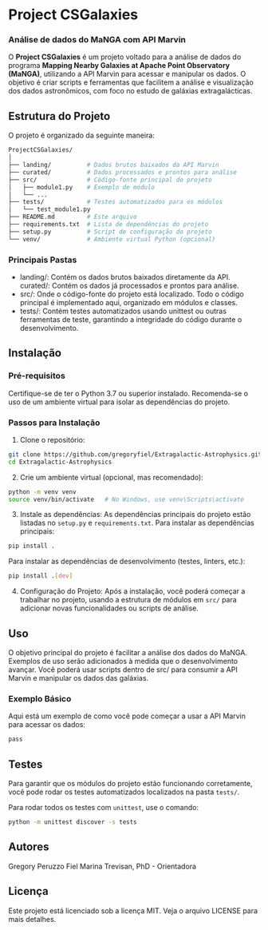 # Project CSGalaxies

### Análise de dados do MaNGA com API Marvin

O **Project CSGalaxies** é um projeto voltado para a análise de dados do programa **Mapping Nearby Galaxies at Apache Point Observatory (MaNGA)**, utilizando a API Marvin para acessar e manipular os dados. O objetivo é criar scripts e ferramentas que facilitem a análise e visualização dos dados astronômicos, com foco no estudo de galáxias extragalácticas.

## Estrutura do Projeto

O projeto é organizado da seguinte maneira:

```bash
ProjectCSGalaxies/
│
├── landing/          # Dados brutos baixados da API Marvin
├── curated/          # Dados processados e prontos para análise
├── src/              # Código-fonte principal do projeto
│   ├── module1.py    # Exemplo de módulo
│   └── ...
├── tests/            # Testes automatizados para os módulos
│   └── test_module1.py
├── README.md         # Este arquivo
├── requirements.txt  # Lista de dependências do projeto
├── setup.py          # Script de configuração do projeto
└── venv/             # Ambiente virtual Python (opcional)
```

### Principais Pastas
* landing/: Contém os dados brutos baixados diretamente da API.
curated/: Contém os dados já processados e prontos para análise.
* src/: Onde o código-fonte do projeto está localizado. Todo o código principal é implementado aqui, organizado em módulos e classes.
* tests/: Contém testes automatizados usando unittest ou outras ferramentas de teste, garantindo a integridade do código durante o desenvolvimento.

## Instalação
### Pré-requisitos
Certifique-se de ter o Python 3.7 ou superior instalado. Recomenda-se o uso de um ambiente virtual para isolar as dependências do projeto.

### Passos para Instalação
1. Clone o repositório:
```bash
git clone https://github.com/gregoryfiel/Extragalactic-Astrophysics.git
cd Extragalactic-Astrophysics
```
2. Crie um ambiente virtual (opcional, mas recomendado):
```bash
python -m venv venv
source venv/bin/activate   # No Windows, use venv\Scripts\activate
```
3. Instale as dependências: As dependências principais do projeto estão listadas no `setup.py` e `requirements.txt`.
Para instalar as dependências principais:
```bash
pip install .
```
Para instalar as dependências de desenvolvimento (testes, linters, etc.):
```bash
pip install .[dev]
```
4. Configuração do Projeto: Após a instalação, você poderá começar a trabalhar no projeto, usando a estrutura de módulos em `src/` para adicionar novas funcionalidades ou scripts de análise.

## Uso
O objetivo principal do projeto é facilitar a análise dos dados do MaNGA. Exemplos de uso serão adicionados à medida que o desenvolvimento avançar. Você poderá usar scripts dentro de src/ para consumir a API Marvin e manipular os dados das galáxias.

### Exemplo Básico
Aqui está um exemplo de como você pode começar a usar a API Marvin para acessar os dados:
```bash
pass
```
## Testes
Para garantir que os módulos do projeto estão funcionando corretamente, você pode rodar os testes automatizados localizados na pasta `tests/`.

Para rodar todos os testes com `unittest`, use o comando:
```bash
python -m unittest discover -s tests
```

## Autores
Gregory Peruzzo Fiel
Marina Trevisan, PhD - Orientadora

## Licença
Este projeto está licenciado sob a licença MIT. Veja o arquivo LICENSE para mais detalhes.